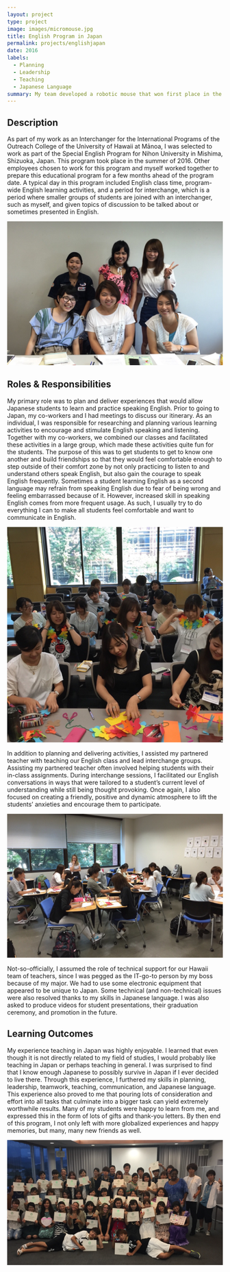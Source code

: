```yaml
---
layout: project
type: project
image: images/micromouse.jpg
title: English Program in Japan
permalink: projects/englishjapan
date: 2016
labels:
  - Planning
  - Leadership
  - Teaching
  - Japanese Language
summary: My team developed a robotic mouse that won first place in the 2015 UH Micromouse competition.
---
```


## Description

As part of my work as an Interchanger for the International Programs of the Outreach College of the University of Hawaii at Mānoa, I was selected to work as part of the Special English Program for Nihon University in Mishima, Shizuoka, Japan.  This program took place in the summer of 2016.  Other employees chosen to work for this program and myself worked together to prepare this educational program for a few months ahead of the program date.  A typical day in this program included English class time, program-wide English learning activities, and a period for interchange, which is a period where smaller groups of students are joined with an interchanger, such as myself, and given topics of discussion to be talked about or sometimes presented in English.

<img class="ui image" src="../images/Japan2-SS.jpg">

## Roles & Responsibilities

My primary role was to plan and deliver experiences that would allow Japanese students to learn and practice speaking English.  Prior to going to Japan, my co-workers and I had meetings to discuss our itinerary.  As an individual, I was responsible for researching and planning various learning activities to encourage and stimulate English speaking and listening. Together with my co-workers, we combined our classes and facilitated these activities in a large group, which made these activities quite fun for the students.  The purpose of this was to get students to get to know one another and build friendships so that they would feel comfortable enough to step outside of their comfort zone by not only practicing to listen to and understand others speak English, but also gain the courage to speak English frequently.  Sometimes a student learning English as a second language may refrain from speaking English due to fear of being wrong and feeling embarrassed because of it.  However, increased skill in speaking English comes from more frequent usage.  As such, I usually try to do everything I can to make all students feel comfortable and want to communicate in English.

<img class="ui image" src="../images/Japan4-SS.jpg">

In addition to planning and delivering activities, I assisted my partnered teacher with teaching our English class and lead interchange groups.  Assisting my partnered teacher often involved helping students with their in-class assignments.  During interchange sessions, I facilitated our English conversations in ways that were tailored to a student’s current level of understanding while still being thought provoking.  Once again, I also focused on creating a friendly, positive and dynamic atmosphere to lift the students’ anxieties and encourage them to participate.

<img class="ui image" src="../images/Japans-SS.jpg">

Not-so-officially, I assumed the role of technical support for our Hawaii team of teachers, since I was pegged as the IT-go-to person by my boss because of my major.  We had to use some electronic equipment that appeared to be unique to Japan.  Some technical (and non-technical) issues were also resolved thanks to my skills in Japanese language.  I was also asked to produce videos for student presentations, their graduation ceremony, and promotion in the future.

## Learning Outcomes

My experience teaching in Japan was highly enjoyable.  I learned that even though it is not directly related to my field of studies, I would probably like teaching in Japan or perhaps teaching in general.  I was surprised to find that I know enough Japanese to possibly survive in Japan if I ever decided to live there.  Through this experience, I furthered my skills in planning, leadership, teamwork, teaching, communication, and Japanese language.  This experience also proved to me that pouring lots of consideration and effort into all tasks that culminate into a bigger task can yield extremely worthwhile results.  Many of my students were happy to learn from me, and expressed this in the form of lots of gifts and thank-you letters.  By then end of this program, I not only left with more globalized experiences and happy memories, but many, many new friends as well. 

<img class="ui image" src="../images/Japan1-SS.jpg">
